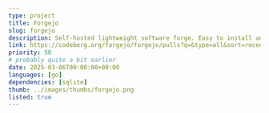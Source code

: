 ```yaml
---
type: project
title: Forgejo
slug: forgejo
description: Self-hosted lightweight software forge. Easy to install and low maintenance.
link: https://codeberg.org/forgejo/forgejo/pulls?q=&type=all&sort=recentupdate&state=closed&labels=&milestone=0&project=0&assignee=0&poster=241195
priority: 50
# probably quite a bit earlier
date: 2025-03-06T00:00:00+00:00
languages: [go]
dependencies: [sqlite]
thumb: ../images/thumbs/forgejo.png
listed: true
---
```


